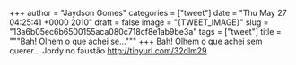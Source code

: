 
+++
author = "Jaydson Gomes"
categories = ["tweet"]
date = "Thu May 27 04:25:41 +0000 2010"
draft = false
image = "{TWEET_IMAGE}"
slug = "13a6b05ec6b6500155aca080c718cf8e1ab9be3a"
tags = ["tweet"]
title = """Bah! Olhem o que achei se..."""
+++
Bah! Olhem o que achei sem querer... Jordy no faustão http://tinyurl.com/32dlm29
